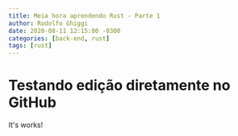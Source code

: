 ```yaml
---
title: Meia hora aprendendo Rust - Parte 1
author: Rodolfo Ghiggi
date: 2020-08-11 12:15:00 -0300
categories: [back-end, rust]
tags: [rust]
---
```


# Testando edição diretamente no GitHub

It's works!

